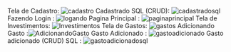 Tela de Cadastro: ![cadastro](https://github.com/WilliamRBT/TechFinance/assets/161558080/439e07b7-4946-4ccc-9683-d6fd472b98cc)
Cadastrado SQL (CRUD): ![cadastradosql](https://github.com/WilliamRBT/TechFinance/assets/161558080/e3b12252-8e8b-40ae-afa0-d11315c6796b)
Fazendo Login : ![logando](https://github.com/WilliamRBT/TechFinance/assets/161558080/f8c525a5-d1e6-4012-af4d-3eb045c0b344)
Pagina Principal : ![paginaprincipal](https://github.com/WilliamRBT/TechFinance/assets/161558080/5bf8b63f-a153-4b77-8c69-8a30839ea95a)
Tela de Investimentos: ![Investimentos](https://github.com/WilliamRBT/TechFinance/assets/161558080/dfdd9ffc-7c54-4fc8-9221-4c8778c70e6e)
Tela de Gastos: ![gastos](https://github.com/WilliamRBT/TechFinance/assets/161558080/cf582cb7-4f06-4f15-95a1-a573031cb8bd)
Adicionando Gasto :![AdicionandoGasto](https://github.com/WilliamRBT/TechFinance/assets/161558080/982e759d-6456-4d38-bfd0-ec52f3cab20c)
Gasto Adicionado : ![gastoadicionado](https://github.com/WilliamRBT/TechFinance/assets/161558080/c1c5e112-4e21-4f71-9abe-109a507ba14d)
Gasto adicionado (CRUD) SQL : ![gastoadicionadosql](https://github.com/WilliamRBT/TechFinance/assets/161558080/4b7443ea-9589-480a-82f8-9a4457f92d67)


